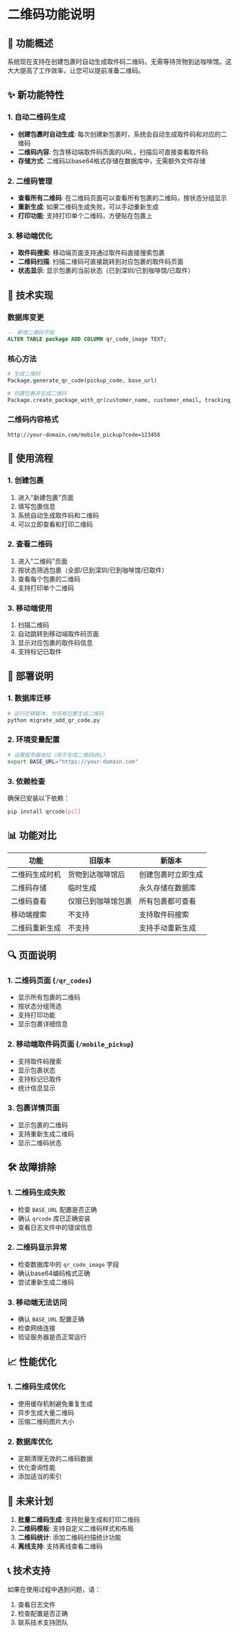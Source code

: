 # 二维码功能说明

## 🎯 功能概述

系统现在支持在创建包裹时自动生成取件码二维码，无需等待货物到达咖啡馆。这大大提高了工作效率，让您可以提前准备二维码。

## ✨ 新功能特性

### 1. 自动二维码生成
- **创建包裹时自动生成**: 每次创建新包裹时，系统会自动生成取件码和对应的二维码
- **二维码内容**: 包含移动端取件码页面的URL，扫描后可直接查看取件码
- **存储方式**: 二维码以base64格式存储在数据库中，无需额外文件存储

### 2. 二维码管理
- **查看所有二维码**: 在二维码页面可以查看所有包裹的二维码，按状态分组显示
- **重新生成**: 如果二维码生成失败，可以手动重新生成
- **打印功能**: 支持打印单个二维码，方便贴在包裹上

### 3. 移动端优化
- **取件码搜索**: 移动端页面支持通过取件码直接搜索包裹
- **二维码扫描**: 扫描二维码可直接跳转到对应包裹的取件码页面
- **状态显示**: 显示包裹的当前状态（已到深圳/已到咖啡馆/已取件）

## 🔧 技术实现

### 数据库变更
```sql
-- 新增二维码字段
ALTER TABLE package ADD COLUMN qr_code_image TEXT;
```

### 核心方法
```python
# 生成二维码
Package.generate_qr_code(pickup_code, base_url)

# 创建包裹并生成二维码
Package.create_package_with_qr(customer_name, customer_email, tracking_number, notes, base_url)
```

### 二维码内容格式
```
http://your-domain.com/mobile_pickup?code=123456
```

## 📱 使用流程

### 1. 创建包裹
1. 进入"新建包裹"页面
2. 填写包裹信息
3. 系统自动生成取件码和二维码
4. 可以立即查看和打印二维码

### 2. 查看二维码
1. 进入"二维码"页面
2. 按状态筛选包裹（全部/已到深圳/已到咖啡馆/已取件）
3. 查看每个包裹的二维码
4. 支持打印单个二维码

### 3. 移动端使用
1. 扫描二维码
2. 自动跳转到移动端取件码页面
3. 显示对应包裹的取件码信息
4. 支持标记已取件

## 🚀 部署说明

### 1. 数据库迁移
```bash
# 运行迁移脚本，为现有包裹生成二维码
python migrate_add_qr_code.py
```

### 2. 环境变量配置
```bash
# 设置服务器地址（用于生成二维码URL）
export BASE_URL="https://your-domain.com"
```

### 3. 依赖检查
确保已安装以下依赖：
```bash
pip install qrcode[pil]
```

## 📊 功能对比

| 功能 | 旧版本 | 新版本 |
|------|--------|--------|
| 二维码生成时机 | 货物到达咖啡馆后 | 创建包裹时立即生成 |
| 二维码存储 | 临时生成 | 永久存储在数据库 |
| 二维码查看 | 仅限已到咖啡馆包裹 | 所有包裹都可查看 |
| 移动端搜索 | 不支持 | 支持取件码搜索 |
| 二维码重新生成 | 不支持 | 支持手动重新生成 |

## 🔍 页面说明

### 1. 二维码页面 (`/qr_codes`)
- 显示所有包裹的二维码
- 按状态分组筛选
- 支持打印功能
- 显示包裹详细信息

### 2. 移动端取件码页面 (`/mobile_pickup`)
- 支持取件码搜索
- 显示包裹状态
- 支持标记已取件
- 统计信息显示

### 3. 包裹详情页面
- 显示包裹的二维码
- 支持重新生成二维码
- 显示二维码状态

## 🛠️ 故障排除

### 1. 二维码生成失败
- 检查 `BASE_URL` 配置是否正确
- 确认 `qrcode` 库已正确安装
- 查看日志文件中的错误信息

### 2. 二维码显示异常
- 检查数据库中的 `qr_code_image` 字段
- 确认base64编码格式正确
- 尝试重新生成二维码

### 3. 移动端无法访问
- 确认 `BASE_URL` 配置正确
- 检查网络连接
- 验证服务器是否正常运行

## 📈 性能优化

### 1. 二维码生成优化
- 使用缓存机制避免重复生成
- 异步生成大量二维码
- 压缩二维码图片大小

### 2. 数据库优化
- 定期清理无效的二维码数据
- 优化查询性能
- 添加适当的索引

## 🔮 未来计划

1. **批量二维码生成**: 支持批量生成和打印二维码
2. **二维码模板**: 支持自定义二维码样式和布局
3. **二维码统计**: 添加二维码扫描统计功能
4. **离线支持**: 支持离线查看二维码

## 📞 技术支持

如果在使用过程中遇到问题，请：
1. 查看日志文件
2. 检查配置是否正确
3. 联系技术支持团队 